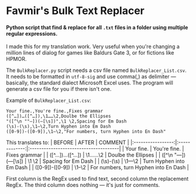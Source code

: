 # Favmir's Bulk Text Replacer
#### Python script that find & replace for all `.txt` files in a folder using multiple regular expressions.

I made this for my translation work. Very useful when you're changing a million lines of dialog for games like Baldurs Gate 3, or for fictions like HPMOR.

The `BulkReplacer.py` script needs a csv file named `BulkReplacer_List.csv`. It needs to be formatted in `utf-8-sig` and use comma(,) as delimiter — basically, the standard dialect Microsoft Excel uses. The program will generate a csv file for you if there isn't one.

Example of `BulkReplacer_List.csv`:
```
Your fine.,You're fine.,Fixes grammar
([^…])…([^…]),\1……\2,Doulbe the Ellipses
"([^\n ""—])(—[\s])",\1 \2,Spacing for Em Dash
(\s)-(\s),\1—\2,Turn Hyphen into Em Dash
([0-9])-([0-9]),\1–\2,"For numbers, turn Hyphen into En Dash"
```
This translates to:
| BEFORE            | AFTER         | COMMENT                               |
|:-----------------:|:-------------:|:--------------------------------------|
| Your fine.        | You're fine.  | Fixes grammar                         |
| ([^…])…([^…])     | \1……\2        | Doulbe the Ellipses                   |
| ([^\n "—])(—[\s]) | \1 \2         | Spacing for Em Dash                   |
| (\s)-(\s)         | \1—\2         | Turn Hyphen into Em Dash              |
| ([0-9])-([0-9])   | \1–\2         | For numbers, turn Hyphen into En Dash |

First column is the RegEx used to find text, second column the replacement RegEx. The third column does nothing — it's just for comments.
